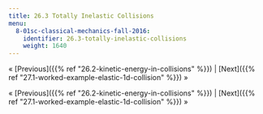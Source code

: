 ```yaml
---
title: 26.3 Totally Inelastic Collisions
menu:
  8-01sc-classical-mechanics-fall-2016:
    identifier: 26.3-totally-inelastic-collisions
    weight: 1640
---
```

« [Previous]({{% ref "26.2-kinetic-energy-in-collisions" %}}) | [Next]({{% ref "27.1-worked-example-elastic-1d-collision" %}}) »

« [Previous]({{% ref "26.2-kinetic-energy-in-collisions" %}}) | [Next]({{% ref "27.1-worked-example-elastic-1d-collision" %}}) »